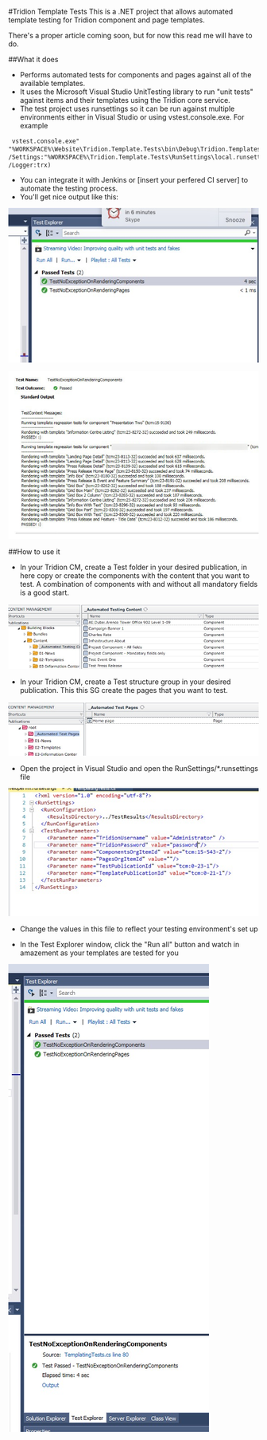 #Tridion Template Tests
This is a .NET project that allows automated template testing for Tridion component and page templates.

There's a proper article coming soon, but for now this read me will have to do.

##What it does
+ Performs automated tests for components and pages against all of the available templates.
+ It uses the Microsoft Visual Studio UnitTesting library to run "unit tests" against items and their templates using the Tridion core service.
+ The test project uses runsettings so it can be run against multiple environments either in Visual Studio or using vstest.console.exe. For example
```
 vstest.console.exe" "%WORKSPACE%\Website\Tridion.Template.Tests\bin\Debug\Tridion.Templates.Tests.dll" /Settings:"%WORKSPACE%\Tridion.Template.Tests\RunSettings\local.runsettings" /Logger:trx)
 ```
+ You can integrate it with Jenkins or [insert your perfered CI server] to automate the testing process.
+ You'll get nice output like this:

![](https://raw.githubusercontent.com/mtrl/Tridion.Template.Testing/master/Images/test-results.jpg)

![](https://raw.githubusercontent.com/mtrl/Tridion.Template.Testing/master/Images/console-output.jpg)

##How to use it
+ In your Tridion CM, create a Test folder in your desired publication, in here copy or create the components with the content that you want to test. A combination of components with and without all mandatory fields is a good start.

![](https://raw.githubusercontent.com/mtrl/Tridion.Template.Testing/master/Images/component-test-folder.jpg)

+ In your Tridion CM, create a Test structure group in your desired publication. This this SG create the pages that you want to test.

![](https://raw.githubusercontent.com/mtrl/Tridion.Template.Testing/master/Images/page-test-folder.jpg)

+ Open the project in Visual Studio and open the RunSettings/*.runsettings file

![](https://raw.githubusercontent.com/mtrl/Tridion.Template.Testing/master/Images/runsettings.jpg)

+ Change the values in this file to reflect your testing environment's set up

+ In the Test Explorer window, click the "Run all" button and watch in amazement as your templates are tested for you

![](https://raw.githubusercontent.com/mtrl/Tridion.Template.Testing/master/Images/run-all.jpg)
